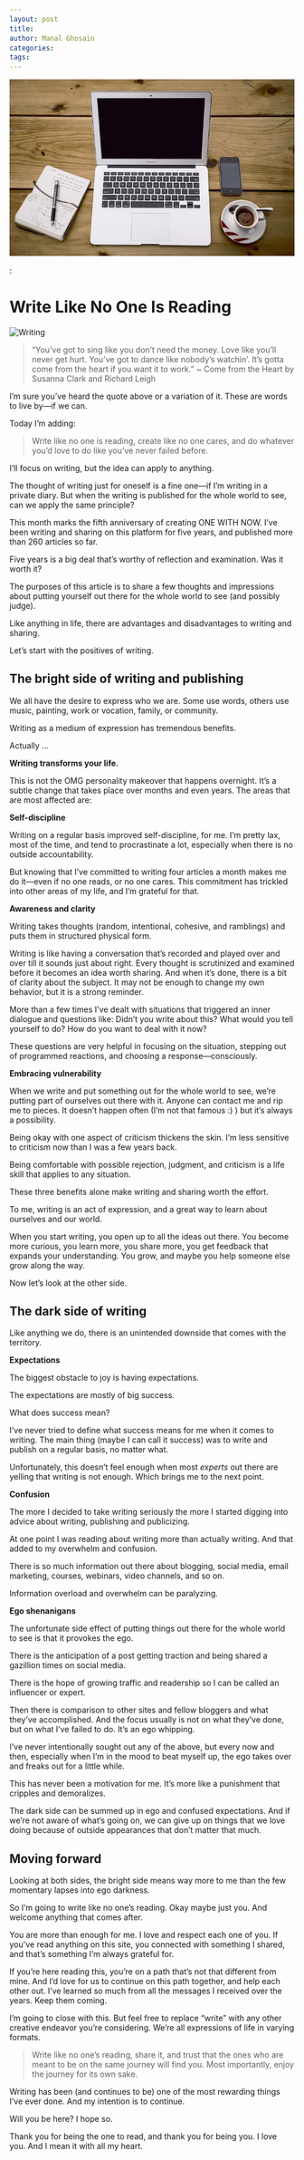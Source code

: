 ```yaml
---
layout: post
title: 
author: Manal Ghosain
categories:
tags:
---
```


![Home office](/images/home-office.jpg)


&#58;

# Write Like No One Is Reading

![Writing](/wp-content/uploads/2014/10/Computer.jpg)

> “You’ve got to sing like you don’t need the money. Love like you’ll never get hurt. You’ve got to dance like nobody’s watchin’. It’s gotta come from the heart if you want it to work.” ~ Come from the Heart by Susanna Clark and Richard Leigh

I’m sure you’ve heard the quote above or a variation of it. These are words to live by—if we can. 

Today I’m adding: 

> Write like no one is reading, create like no one cares, and do whatever you’d love to do like you’ve never failed before.

I’ll focus on writing, but the idea can apply to anything. 

The thought of writing just for oneself is a fine one—if I’m writing in a private diary. But when the writing is published for the whole world to see, can we apply the same principle? 

This month marks the fifth anniversary of creating ONE WITH NOW. I’ve been writing and sharing on this platform for five years, and published more than 260 articles so far. 


Five years is a big deal that’s worthy of reflection and examination. Was it worth it? 

The purposes of this article is to share a few thoughts and impressions about putting yourself out there for the whole world to see (and possibly judge). 

Like anything in life, there are advantages and disadvantages to writing and sharing. 

Let’s start with the positives of writing. 

## The bright side of writing and publishing

We all have the desire to express who we are. Some use words, others use music, painting, work or vocation, family, or community. 

Writing as a medium of expression has tremendous benefits. 

Actually … 

**Writing transforms your life.** 

This is not the OMG personality makeover that happens overnight. It’s a subtle change that takes place over months and even years. The areas that are most affected are: 

**Self-discipline** 

Writing on a regular basis improved self-discipline, for me. I’m pretty lax, most of the time, and tend to procrastinate a lot, especially when there is no outside accountability. 

But knowing that I’ve committed to writing four articles a month makes me do it—even if no one reads, or no one cares. This commitment has trickled into other areas of my life, and I’m grateful for that. 

**Awareness and clarity** 

Writing takes thoughts (random, intentional, cohesive, and ramblings) and puts them in structured physical form. 

Writing is like having a conversation that’s recorded and played over and over till it sounds just about right. Every thought is scrutinized and examined before it becomes an idea worth sharing. And when it’s done, there is a bit of clarity about the subject. It may not be enough to change my own behavior, but it is a strong reminder. 

More than a few times I've dealt with situations that triggered an inner dialogue and questions like: Didn’t you write about this? What would you tell yourself to do? How do you want to deal with it now? 

These questions are very helpful in focusing on the situation, stepping out of programmed reactions, and choosing a response—consciously. 

**Embracing vulnerability** 

When we write and put something out for the whole world to see, we’re putting part of ourselves out there with it. Anyone can contact me and rip me to pieces. It doesn’t happen often (I’m not that famous :) ) but it’s always a possibility. 

Being okay with one aspect of criticism thickens the skin. I’m less sensitive to criticism now than I was a few years back. 

Being comfortable with possible rejection, judgment, and criticism is a life skill that applies to any situation. 

These three benefits alone make writing and sharing worth the effort. 

To me, writing is an act of expression, and a great way to learn about ourselves and our world. 

When you start writing, you open up to all the ideas out there. You become more curious, you learn more, you share more, you get feedback that expands your understanding. You grow, and maybe you help someone else grow along the way. 

Now let’s look at the other side. 

## The dark side of writing

Like anything we do, there is an unintended downside that comes with the territory. 

**Expectations** 

The biggest obstacle to joy is having expectations. 

The expectations are mostly of big success. 

What does success mean? 

I’ve never tried to define what success means for me when it comes to writing. The main thing (maybe I can call it success) was to write and publish on a regular basis, no matter what. 

Unfortunately, this doesn’t feel enough when most _experts_ out there are yelling that writing is not enough. Which brings me to the next point. 

**Confusion** 

The more I decided to take writing seriously the more I started digging into advice about writing, publishing and publicizing. 

At one point I was reading about writing more than actually writing. And that added to my overwhelm and confusion. 

There is 
so much information out there about blogging, social media, email marketing, courses, webinars, video channels, and so on. 

Information overload and overwhelm can be paralyzing. 

**Ego shenanigans** 

The unfortunate side effect of putting things out there for the whole world to see is that it provokes the ego. 

There is the anticipation of a post getting traction and being shared a gazillion times on social media. 

There is the hope of growing traffic and readership so I can be called an influencer or expert. 

Then there is comparison to other sites and fellow bloggers and what they’ve accomplished. And the focus usually is not on what they’ve done, but on what I’ve failed to do. It’s an ego whipping. 

I’ve never intentionally sought out any of the above, but every now and then, especially when I’m in the mood to beat myself up, the ego takes over and freaks out for a little while. 

This has never been a motivation for me. It’s more like a punishment that cripples and demoralizes. 

The dark side can be summed up in ego and confused expectations. And if we’re not aware of what’s going on, we can give up on things that we love doing because of outside appearances that don’t matter that much. 

## Moving forward

Looking at both sides, the bright side means way more to me than the few momentary lapses into ego darkness. 

So I’m going to write like no one’s reading. Okay maybe just you. And welcome anything that comes after. 

You are more than enough for me. I love and respect each one of you. If you've read anything on this site, you connected with something I shared, and that’s something I’m always grateful for. 

If you’re here reading this, you’re on a path that’s not that different from mine. And I’d love for us to continue on this path together, and help each other out. I’ve learned so much from all the messages I received over the years. Keep them coming. 

I’m going to close with this. But feel free to replace “write” with any other creative endeavor you’re considering. We’re all expressions of life in varying formats. 

> Write like no one’s reading, share it, and trust that the ones who are meant to be on the same journey will find you. Most importantly, enjoy the journey for its own sake.

Writing has been (and continues to be) one of the most rewarding things I’ve ever done. And my intention is to continue. 

Will you be here? I hope so. 

Thank you for being the one to read, and thank you for being you. I love you. And I mean it with all my heart.